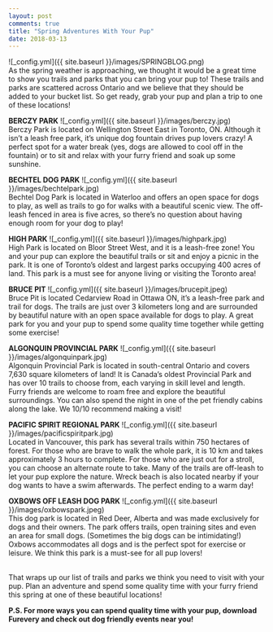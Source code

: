 ```yaml
---
layout: post
comments: true
title: "Spring Adventures With Your Pup"
date: 2018-03-13
---
```

![_config.yml]({{ site.baseurl }}/images/SPRINGBLOG.png)
<br>As the spring weather is approaching, we thought it would be a great time to show you trails and parks that you can bring your pup to! These trails and parks are scattered across Ontario and we believe that they should be added to your bucket list. So get ready, grab your pup and plan a trip to one of these locations! 

**BERCZY PARK**
![_config.yml]({{ site.baseurl }}/images/berczy.jpg)
<br>Berczy Park is located on Wellington Street East in Toronto, ON. Although it isn’t a leash free park, it’s unique dog fountain drives pup lovers crazy! A perfect spot for a water break (yes, dogs are allowed to cool off in the fountain) or to sit and relax with your furry friend and soak up some sunshine. 

**BECHTEL DOG PARK**
![_config.yml]({{ site.baseurl }}/images/bechtelpark.jpg)
<br>Bechtel Dog Park is located in Waterloo and offers an open space for dogs to play, as well as trails to go for walks with a beautiful scenic view. The off-leash fenced in area is five acres, so there’s no question about having enough room for your dog to play! 

**HIGH PARK**
![_config.yml]({{ site.baseurl }}/images/highpark.jpg)
<br>High Park is located on Bloor Street West, and it is a leash-free zone! You and your pup can explore the beautiful trails or sit and enjoy a picnic in the park. It is one of Toronto’s oldest and largest parks occupying 400 acres of land. This park is a must see for anyone living or visiting the Toronto area! 

**BRUCE PIT**
![_config.yml]({{ site.baseurl }}/images/brucepit.jpeg)
<br>Bruce Pit is located Cedarview Road in Ottawa ON, it’s a leash-free park and trail for dogs. The trails are just over 3 kilometers long and are surrounded by beautiful nature with an open space available for dogs to play. A great park for you and your pup to spend some quality time together while getting some exercise! 

**ALGONQUIN PROVINCIAL PARK**
![_config.yml]({{ site.baseurl }}/images/algonquinpark.jpg)
<br>Algonquin Provincial Park is located in south-central Ontario and covers 7,630 square kilometers of land! It is Canada’s oldest Provincial Park and has over 10 trails to choose from, each varying in skill level and length. Furry friends are welcome to roam free and explore the beautiful surroundings. You can also spend the night in one of the pet friendly cabins along the lake. We 10/10 recommend making a visit!

**PACIFIC SPIRIT REGIONAL PARK**
![_config.yml]({{ site.baseurl }}/images/pacificspiritpark.jpg)
<br>Located in Vancouver, this park has several trails within 750 hectares of forest. For those who are brave to walk the whole park, it is 10 km and takes approximately 3 hours to complete. For those who are just out for a stroll, you can choose an alternate route to take.  Many of the trails are off-leash to let your pup explore the nature. Wreck beach is also located nearby if your dog wants to have a swim afterwards. The perfect ending to a warm day!

**OXBOWS OFF LEASH DOG PARK**
![_config.yml]({{ site.baseurl }}/images/oxbowspark.jpeg)
<br>This dog park is located in Red Deer, Alberta and was made exclusively for dogs and their owners. The park offers trails, open training sites and even an area for small dogs. (Sometimes the big dogs can be intimidating!) Oxbows accommodates all dogs and is the perfect spot for exercise or leisure. We think this park is a must-see for all pup lovers!

<br>That wraps up our list of trails and parks we think you need to visit with your pup. Plan an adventure and spend some quality time with your furry friend this spring at one of these beautiful locations!

**P.S. For more ways you can spend quality time with your pup, download Furevery and check out dog friendly events near you!**






